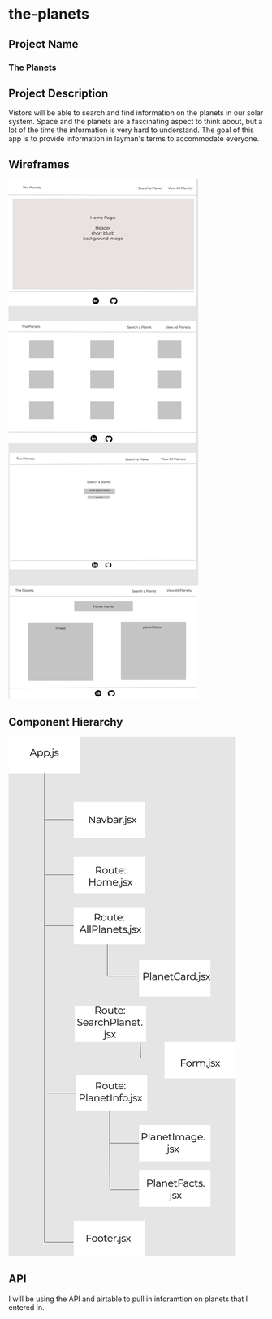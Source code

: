 # the-planets

## Project Name
<h3>The Planets</h3>

## Project Description
<p>Vistors will be able to search and find information on the planets in our solar system. Space and the planets are a fascinating aspect to think about, but a lot of the time the information is very hard to understand. The goal of this app is to provide information in layman's terms to accommodate everyone. </p>

## Wireframes
<img src="./assets/the-planets-wireframes.png" alt="the planets wireframe" />

## Component Hierarchy
<img src="./assets/planets-component-hierarchy.png" alt="componenet hierarchy" />

## API
<p>I will be using the API and airtable to pull in inforamtion on planets that I entered in.</p>
